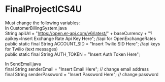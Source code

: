 # FinalProjectICS4U
 
Must change the following variables:  
In CustomerBillingSystem.java  
String apiUrl = "https://open.er-api.com/v6/latest/" + baseCurrency + "?apikey=Insert Exchange Rate Api Key Here"; //api for OpenExchangeRates  
public static final String ACCOUNT_SID = "Insert Twilio SID Here"; //api keys for Twilio (text messages)  
public static final String AUTH_TOKEN = "Insert Auth Token Here";  
  
In SendEmail.java  
final String senderEmail = "Insert Email Here"; // change email address  
final String senderPassword = "Insert Password Here"; // change password  
